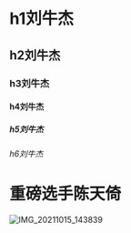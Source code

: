 # h1刘牛杰
## h2刘牛杰
### h3刘牛杰
#### h4刘牛杰
##### h5刘牛杰
###### h6刘牛杰
# 重磅选手陈天倚
![IMG_20211015_143839](https://user-images.githubusercontent.com/93472087/139691121-3c8f4293-0a4a-4548-90ef-c1bbbbdfcb29.jpg)
